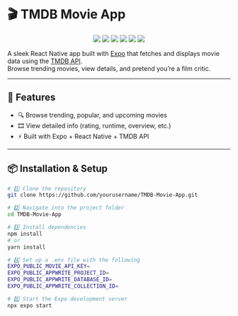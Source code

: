# 🎬 TMDB Movie App

<p align="center">
  <img src="https://img.shields.io/badge/-React_Native-61DAFB?style=for-the-badge&logo=react&logoColor=white" />
  <img src="https://img.shields.io/badge/-Expo-000020?style=for-the-badge&logo=expo&logoColor=white" />
  <img src="https://img.shields.io/badge/-TMDB_API-01B4E4?style=for-the-badge&logo=themoviedatabase&logoColor=white" />
  <img src="https://img.shields.io/badge/-JavaScript-F7DF1E?style=for-the-badge&logo=javascript&logoColor=black" />
  <img src="https://img.shields.io/badge/-Appwrite-F02E65?style=for-the-badge&logo=appwrite&logoColor=white" />
  <img src="https://img.shields.io/badge/-Node.js-339933?style=for-the-badge&logo=node.js&logoColor=white" />
</p>


A sleek React Native app built with [Expo](https://expo.dev) that fetches and displays movie data using the [TMDB API](https://www.themoviedb.org/documentation/api).  
Browse trending movies, view details, and pretend you’re a film critic.

---

## 🚀 Features

- 🔍 Browse trending, popular, and upcoming movies  
- 🎞️ View detailed info (rating, runtime, overview, etc.)  
- ⚡ Built with Expo + React Native + TMDB API

---

## 📦 Installation & Setup

```bash
# 1️⃣ Clone the repository
git clone https://github.com/yourusername/TMDB-Movie-App.git
```

```bash
# 2️⃣ Navigate into the project folder
cd TMDB-Movie-App
```

```bash
# 3️⃣ Install dependencies
npm install
# or
yarn install
```
```bash
# 4️⃣ Set up a .env file with the following
EXPO_PUBLIC_MOVIE_API_KEY=
EXPO_PUBLIC_APPWRITE_PROJECT_ID=
EXPO_PUBLIC_APPWRITE_DATABASE_ID=
EXPO_PUBLIC_APPWRITE_COLLECTION_ID=
```

```bash
# 5️⃣ Start the Expo development server
npx expo start
```
